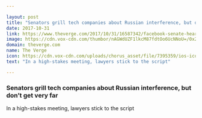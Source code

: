 ```yaml
---

layout: post
title: "Senators grill tech companies about Russian interference, but don’t get very far"
date: 2017-10-31
link: https://www.theverge.com/2017/10/31/16587342/facebook-senate-hearing-russia-google-twitter
image: https://cdn.vox-cdn.com/thumbor/nAGWdUZF1lkcM87fdtOo6UcNNoU=/0x215:3000x1786/fit-in/1200x630/cdn.vox-cdn.com/uploads/chorus_asset/file/9579763/868742944.jpg
domain: theverge.com
name: The Verge
icon: https://cdn.vox-cdn.com/uploads/chorus_asset/file/7395359/ios-icon.0.png
text: "In a high-stakes meeting, lawyers stick to the script"

---
```


### Senators grill tech companies about Russian interference, but don’t get very far

In a high-stakes meeting, lawyers stick to the script